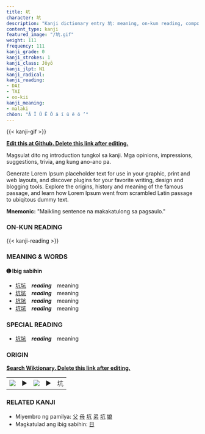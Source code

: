 ```yaml
---
title: 坑
character: 坑
description: "Kanji dictionary entry 坑: meaning, on-kun reading, compounds, origin, related kanji"
content_type: kanji
featured_image: "/坑.gif"
weight: 111
frequency: 111
kanji_grade: 0
kanji_strokes: 1
kanji_class: Jōyō
kanji_jlpt: N1
kanji_radical: 
kanji_reading: 
- DAI
- TAI
- oo-kii
kanji_meaning:
- malaki
chōon: "Ā Ī Ū Ē Ō ā ī ū ē ō ’"
---
```

[//]: # (Don't edit the line below. Kanji animated GIF code is automatically generated.)
{{< kanji-gif >}}

[//]: # (Edit below this line.)

**[Edit this at Github. Delete this link after editing.](https://github.com/tim0g/tim/tree/main/content/kanji/坑/index.md)**

Magsulat dito ng introduction tungkol sa kanji. Mga opinions, impressions, suggestions, trivia, ang kung ano-ano pa.

Generate Lorem Ipsum placeholder text for use in your graphic, print and web layouts, and discover plugins for your favorite writing, design and blogging tools. Explore the origins, history and meaning of the famous passage, and learn how Lorem Ipsum went from scrambled Latin passage to ubiqitous dummy text.
 
**Mnemonic:** "Maikling sentence na makakatulong sa pagsaulo."

### ON-KUN READING

[//]: # (Don't edit the line below. ON-KUN READING code is automatically generated.)
{{< kanji-reading >}}

### MEANING & WORDS

#### ➊ **Ibig sabihin**
  - [坑](../坑)[坑](../坑)　***reading***　meaning
  - [坑](../坑)[坑](../坑)　***reading***　meaning
  - [坑](../坑)[坑](../坑)　***reading***　meaning
  - [坑](../坑)[坑](../坑)　***reading***　meaning

### SPECIAL READING
  - [坑](../坑)[坑](../坑)　***reading***　meaning

### ORIGIN

**[Search Wiktionary. Delete this link after editing.](https://wiktionary.org/wiki/坑)**
<table class="kanji-table"><tr><td>
<img src="60px-坑-bronze.svg.png">
</td><td>▶</td><td>
<img src="60px-坑-oracle.svg.png">
</td><td>▶</td>
<td class="kanji-origin">坑</td>
</tr></table>

### RELATED KANJI
- Miyembro ng pamilya: [父](../父) [母](../母) [坑](../坑) [弟](../弟) [坑](../坑) [娘](../娘)
- Magkatulad ang ibig sabihin: [日](../日)

